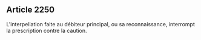 Article 2250
----
L'interpellation faite au débiteur principal, ou sa reconnaissance, interrompt
la prescription contre la caution.
